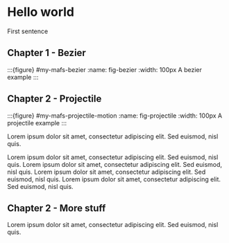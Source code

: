 # Hello world




First sentence

## Chapter 1 - Bezier

:::{figure} #my-mafs-bezier
:name: fig-bezier
:width: 100px
A bezier example 
:::




## Chapter 2 - Projectile

:::{figure} #my-mafs-projectile-motion
:name: fig-projectile
:width: 100px
A projectile example 
:::




Lorem ipsum dolor sit amet, consectetur adipiscing elit. Sed euismod, nisl quis.

Lorem ipsum dolor sit amet, consectetur adipiscing elit. Sed euismod, nisl quis.
Lorem ipsum dolor sit amet, consectetur adipiscing elit. Sed euismod, nisl quis.
Lorem ipsum dolor sit amet, consectetur adipiscing elit. Sed euismod, nisl quis. [](fig-bezier)
Lorem ipsum dolor sit amet, consectetur adipiscing elit. Sed euismod, nisl quis. [](fig-projectile)




## Chapter 2 - More stuff

Lorem ipsum dolor sit amet, consectetur adipiscing elit. Sed euismod, nisl quis.


<!-- :::{iframe} https://octoframes.github.io/mafs-create-react-app/ -->
